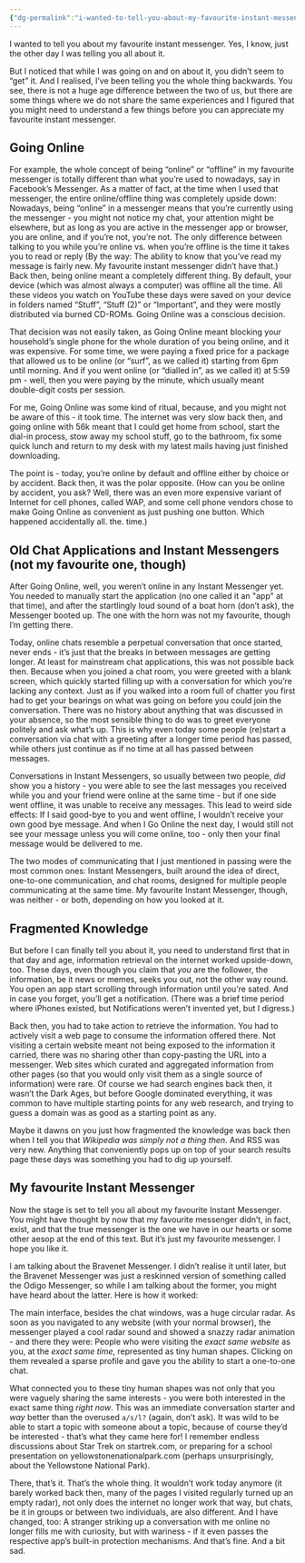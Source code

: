 ```yaml
---
{"dg-permalink":"i-wanted-to-tell-you-about-my-favourite-instant-messenger/","created-date":"2024-01-29T00:00:00","dg-home":false,"dg-pinned":false,"dg-home-link":false,"dg-publish":true,"type":"post","disabled rules":["header-increment","yaml-title","yaml-title-alias","file-name-heading"],"title":"I wanted to tell you about my favourite Instant Messenger","updated-date":"2025-05-05T17:44:21","aliases":["I wanted to tell you about my favourite Instant Messenger"],"linter-yaml-title-alias":"I wanted to tell you about my favourite Instant Messenger","tags":["misc"],"dg-path":"2024-01-29-my-favourite-messenger.md","permalink":"/i-wanted-to-tell-you-about-my-favourite-instant-messenger/","dgPassFrontmatter":true,"created":"2024-01-29T00:00:00","updated":"2025-05-05T17:44:21"}
---
```



I wanted to tell you about my favourite instant messenger.
Yes, I know, just the other day I was telling you all about it.

But I noticed that while I was going on and on about it, you didn’t seem to “get” it. And I realised, I’ve been telling you the whole thing backwards. You see, there is not a huge age difference between the two of us, but there are some things where we do not share the same experiences and I figured that you might need to understand a few things before you can appreciate my favourite instant messenger.

## Going Online
For example, the whole concept of being “online” or “offline” in my favourite messenger is totally different than what you’re used to nowadays, say in Facebook’s Messenger. As a matter of fact, at the time when I used that messenger, the entire online/offline thing was completely upside down: Nowadays, being “online” in a messenger means that you’re currently using the messenger - you might not notice my chat, your attention might be elsewhere, but as long as you are active in the messenger app or browser, you are online, and if you’re not, you’re not. The only difference between talking to you while you’re online vs. when you’re offline is the time it takes you to read or reply (By the way: The ability to know that you’ve read my message is fairly new. My favourite instant messenger didn’t have that.) Back then, being online meant a completely different thing. By default, your device (which was almost always a computer) was offline all the time. All these videos you watch on YouTube these days were saved on your device in folders named “Stuff”, “Stuff (2)” or “Important”, and they were mostly distributed via burned CD-ROMs.  Going Online was a conscious decision.

That decision was not easily taken, as Going Online meant blocking your household’s single phone for the whole duration of you being online, and it was expensive. For some time, we were paying a fixed price for a package that allowed us to be online (or “surf”, as we called it) starting from 6pm until morning. And if you went online (or “dialled in”, as we called it) at 5:59 pm - well, then you were paying by the minute, which usually meant double-digit costs per session.

For me, Going Online was some kind of ritual, because, and you might not be aware of this - it took time. The internet was very slow back then, and going online with 56k meant that I could get home from school, start the dial-in process, stow away my school stuff, go to the bathroom, fix some quick lunch and return to my desk with my latest mails having just finished downloading.

The point is - today, you’re online by default and offline either by choice or by accident. Back then, it was the polar opposite.  (How can you be online by accident, you ask?  Well, there was an even more expensive variant of Internet for cell phones, called WAP, and some cell phone vendors chose to make Going Online as convenient as just pushing one button. Which happened accidentally all. the. time.)

## Old Chat Applications and Instant Messengers (not my favourite one, though)

After Going Online, well, you weren’t online in any Instant Messenger yet. You needed to manually start the application (no one called it an "app" at that time), and after the startlingly loud sound of a boat horn (don’t ask), the Messenger booted up. The one with the horn was not my favourite, though I’m getting there.

Today, online chats resemble a perpetual conversation that once started, never ends - it’s just that the breaks in between messages are getting longer. At least for mainstream  chat applications, this was not possible back then. Because when you joined a chat room, you were greeted with a blank screen, which quickly started filling up with a conversation for which you’re lacking any context. Just as if you walked into a room full of chatter you first had to get your bearings on what was going on before you could join the conversation. There was no  history about anything that was discussed in your absence, so the most sensible thing to do was to greet everyone politely and ask what’s up. This is why even today some people (re)start a conversation via chat with a greeting after a longer time period has passed, while others just continue as if no time at all has passed between messages.

Conversations in Instant Messengers, so usually between two people, _did_ show you a history - you were able to see the last messages you received while you and your friend were online at the same time - but if one side went offline, it was unable to receive any messages. This lead to weird side effects: If I said good-bye to you and went offline, I wouldn’t receive your own good bye message. And when I Go Online the next day, I would still not see your message unless you will come  online, too - only then your final message would be delivered to me.

The two modes of communicating that I just mentioned in passing were the most common ones: Instant Messengers, built around the idea of direct, one-to-one communication, and chat rooms, designed for multiple people communicating at the same time. My favourite Instant Messenger, though, was neither - or both, depending on how you looked at it.

## Fragmented Knowledge

But before I can finally tell you about it, you need to understand first that in that day and age, information retrieval on the internet worked upside-down, too. These days, even though you claim that _you_ are the follower, the information, be it news or memes, seeks you out, not the other way round. You open an app start scrolling through information until you’re sated. And in case you forget, you’ll get a notification. (There was a brief time period where iPhones existed, but Notifications weren’t invented yet, but I digress.)

Back then, you had to take action to retrieve the information. You had to actively visit a web page to consume the information offered there.  Not visiting a certain website meant not being exposed to the information it carried, there was no sharing other than copy-pasting the URL into a messenger. Web sites which curated and aggregated information from other pages (so that you would only visit them as a single source of information) were rare.
Of course we had search engines back then, it wasn’t the Dark Ages, but before Google dominated everything, it was common to have multiple starting points for any web research, and trying to guess a domain was as good as a starting point as any.

Maybe it dawns on you just how fragmented the knowledge was back then when I tell you that  _Wikipedia was simply not a thing then_. And RSS was very new. Anything that conveniently pops up on top of your search results page these days was something you had to dig up yourself.

## My favourite Instant Messenger

Now the stage is set to tell you all about my favourite Instant Messenger. You might have thought by now that my favourite messenger didn’t, in fact, exist, and that the true messenger is the one we have in our hearts or some other aesop at the end of this text. But it’s just my favourite messenger. I hope you like it.

I am talking about the Bravenet Messenger. I didn’t realise it until later, but the Bravenet Messenger was just a reskinned version of something called the Odigo Messenger, so while I am talking about the former, you might have heard about the latter. Here is how it worked:

The main interface, besides the chat windows, was a huge circular radar. As soon as you navigated to any website (with your normal browser), the messenger played a cool radar sound and showed a snazzy radar animation - and there they were: People who were visiting the _exact same website_ as you, at the _exact same time_, represented as tiny human shapes. Clicking on them revealed a sparse profile and gave you the ability to start a one-to-one chat.

What connected you to these tiny human shapes was not only that you were vaguely sharing the same interests - you were both interested in the exact same thing _right now_. This was an immediate conversation starter and _way_ better than the overused `a/s/l?` (again, don’t ask). It was wild to be able to start a topic with someone about a topic, because of course they’d be interested - that’s what they came here for! I remember endless discussions about Star Trek on startrek.com, or preparing for a school presentation on yellowstonenationalpark.com (perhaps unsurprisingly, about the Yellowstone National Park).

There, that’s it. That’s the whole thing. It wouldn’t work today anymore (it barely worked back then, many of the pages I visited regularly turned up an empty radar),  not only does the internet no longer work that way, but chats, be it in groups or between two individuals, are also different. And I have changed, too: A stranger striking up a conversation with me online no longer fills me with curiosity, but with wariness - if it even passes the respective app’s built-in protection mechanisms. And that’s fine. And a bit sad.
